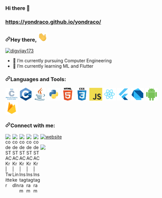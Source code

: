 ### Hi there 👋
### https://yondraco.github.io/yondraco/
<!--
**YonDraco/yondraco** is a ✨ _special_ ✨ repository because its `README.md` (this file) appears on your GitHub profile.

Here are some ideas to get you started:

- 🔭 I’m currently working on ...
- 🌱 I’m currently learning ...
- 👯 I’m looking to collaborate on ...
- 🤔 I’m looking for help with ...
- 💬 Ask me about ...
- 📫 How to reach me: ...
- 😄 Pronouns: ...
- ⚡ Fun fact: ...
-->
<article class="markdown-body entry-content container-lg f5" itemprop="text">
        <h3><a id="user-content-hey-there-" class="anchor" aria-hidden="true" href="#hey-there-"><svg
                    class="octicon octicon-link" viewBox="0 0 16 16" version="1.1" width="16" height="16"
                    aria-hidden="true">
                    <path fill-rule="evenodd"
                        d="M7.775 3.275a.75.75 0 001.06 1.06l1.25-1.25a2 2 0 112.83 2.83l-2.5 2.5a2 2 0 01-2.83 0 .75.75 0 00-1.06 1.06 3.5 3.5 0 004.95 0l2.5-2.5a3.5 3.5 0 00-4.95-4.95l-1.25 1.25zm-4.69 9.64a2 2 0 010-2.83l2.5-2.5a2 2 0 012.83 0 .75.75 0 001.06-1.06 3.5 3.5 0 00-4.95 0l-2.5 2.5a3.5 3.5 0 004.95 4.95l1.25-1.25a.75.75 0 00-1.06-1.06l-1.25 1.25a2 2 0 01-2.83 0z">
                    </path>
                </svg></a>Hey there, <a target="_blank" rel="noopener noreferrer"
                href="https://raw.githubusercontent.com/ABSphreak/ABSphreak/master/gifs/Hi.gif"><img
                    src="https://raw.githubusercontent.com/ABSphreak/ABSphreak/master/gifs/Hi.gif" width="30px"
                    style="max-width:100%;"></a></h3>
        <p align="left"> <a target="_blank" rel="noopener noreferrer"
                href="https://camo.githubusercontent.com/e5a2f7ed98b4d6f48c569e215792184f976a742c/68747470733a2f2f6b6f6d617265762e636f6d2f67687076632f3f757365726e616d653d64696776696a6179313733266c6162656c3d566965777326636f6c6f723d626c7565267374796c653d706c6173746963"><img
                    src="https://camo.githubusercontent.com/e5a2f7ed98b4d6f48c569e215792184f976a742c/68747470733a2f2f6b6f6d617265762e636f6d2f67687076632f3f757365726e616d653d64696776696a6179313733266c6162656c3d566965777326636f6c6f723d626c7565267374796c653d706c6173746963"
                    alt="digvijay173"
                    data-canonical-src="https://komarev.com/ghpvc/?username=digvijay173&amp;label=Views&amp;color=blue&amp;style=plastic"
                    style="max-width:100%;"></a> </p>
        <ul>
            <li>
                <g-emoji class="g-emoji" alias="telescope"
                    fallback-src="https://github.githubassets.com/images/icons/emoji/unicode/1f52d.png">🔭</g-emoji> I’m
                currently pursuing Computer Engineering
            </li>
            <li>
                <g-emoji class="g-emoji" alias="seedling"
                    fallback-src="https://github.githubassets.com/images/icons/emoji/unicode/1f331.png">🌱</g-emoji> I’m
                currently learning ML and Flutter
            </li>
        </ul>
        <h3><a id="user-content-languages-and-tools" class="anchor" aria-hidden="true" href="#languages-and-tools"><svg
                    class="octicon octicon-link" viewBox="0 0 16 16" version="1.1" width="16" height="16"
                    aria-hidden="true">
                    <path fill-rule="evenodd"
                        d="M7.775 3.275a.75.75 0 001.06 1.06l1.25-1.25a2 2 0 112.83 2.83l-2.5 2.5a2 2 0 01-2.83 0 .75.75 0 00-1.06 1.06 3.5 3.5 0 004.95 0l2.5-2.5a3.5 3.5 0 00-4.95-4.95l-1.25 1.25zm-4.69 9.64a2 2 0 010-2.83l2.5-2.5a2 2 0 012.83 0 .75.75 0 001.06-1.06 3.5 3.5 0 00-4.95 0l-2.5 2.5a3.5 3.5 0 004.95 4.95l1.25-1.25a.75.75 0 00-1.06-1.06l-1.25 1.25a2 2 0 01-2.83 0z">
                    </path>
                </svg></a>Languages and Tools:</h3>
        <p><code><a target="_blank" rel="noopener noreferrer" href="https://raw.githubusercontent.com/github/explore/80688e429a7d4ef2fca1e82350fe8e3517d3494d/topics/c/c.png"><img height="40" src="https://raw.githubusercontent.com/github/explore/80688e429a7d4ef2fca1e82350fe8e3517d3494d/topics/c/c.png" style="max-width:100%;"></a></code>
            <code><a target="_blank" rel="noopener noreferrer" href="https://raw.githubusercontent.com/github/explore/80688e429a7d4ef2fca1e82350fe8e3517d3494d/topics/cpp/cpp.png"><img height="40" src="https://raw.githubusercontent.com/github/explore/80688e429a7d4ef2fca1e82350fe8e3517d3494d/topics/cpp/cpp.png" style="max-width:100%;"></a></code>
            <code><a target="_blank" rel="noopener noreferrer" href="https://raw.githubusercontent.com/github/explore/80688e429a7d4ef2fca1e82350fe8e3517d3494d/topics/java/java.png"><img height="40" src="https://raw.githubusercontent.com/github/explore/80688e429a7d4ef2fca1e82350fe8e3517d3494d/topics/java/java.png" style="max-width:100%;"></a></code>
            <code><a target="_blank" rel="noopener noreferrer" href="https://raw.githubusercontent.com/github/explore/80688e429a7d4ef2fca1e82350fe8e3517d3494d/topics/python/python.png"><img height="40" src="https://raw.githubusercontent.com/github/explore/80688e429a7d4ef2fca1e82350fe8e3517d3494d/topics/python/python.png" style="max-width:100%;"></a></code>
            <code><a target="_blank" rel="noopener noreferrer" href="https://raw.githubusercontent.com/github/explore/80688e429a7d4ef2fca1e82350fe8e3517d3494d/topics/html/html.png"><img height="40" src="https://raw.githubusercontent.com/github/explore/80688e429a7d4ef2fca1e82350fe8e3517d3494d/topics/html/html.png" style="max-width:100%;"></a></code>
            <code><a target="_blank" rel="noopener noreferrer" href="https://raw.githubusercontent.com/github/explore/80688e429a7d4ef2fca1e82350fe8e3517d3494d/topics/css/css.png"><img height="40" src="https://raw.githubusercontent.com/github/explore/80688e429a7d4ef2fca1e82350fe8e3517d3494d/topics/css/css.png" style="max-width:100%;"></a></code>
            <code><a target="_blank" rel="noopener noreferrer" href="https://raw.githubusercontent.com/github/explore/80688e429a7d4ef2fca1e82350fe8e3517d3494d/topics/javascript/javascript.png"><img height="40" src="https://raw.githubusercontent.com/github/explore/80688e429a7d4ef2fca1e82350fe8e3517d3494d/topics/javascript/javascript.png" style="max-width:100%;"></a></code>
            <code><a target="_blank" rel="noopener noreferrer" href="https://raw.githubusercontent.com/github/explore/80688e429a7d4ef2fca1e82350fe8e3517d3494d/topics/react/react.png"><img height="40" src="https://raw.githubusercontent.com/github/explore/80688e429a7d4ef2fca1e82350fe8e3517d3494d/topics/react/react.png" style="max-width:100%;"></a></code>
            <code><a target="_blank" rel="noopener noreferrer" href="https://raw.githubusercontent.com/github/explore/80688e429a7d4ef2fca1e82350fe8e3517d3494d/topics/flutter/flutter.png"><img height="40" src="https://raw.githubusercontent.com/github/explore/80688e429a7d4ef2fca1e82350fe8e3517d3494d/topics/flutter/flutter.png" style="max-width:100%;"></a></code>
            <code><a target="_blank" rel="noopener noreferrer" href="https://raw.githubusercontent.com/github/explore/80688e429a7d4ef2fca1e82350fe8e3517d3494d/topics/dart/dart.png"><img height="40" src="https://raw.githubusercontent.com/github/explore/80688e429a7d4ef2fca1e82350fe8e3517d3494d/topics/dart/dart.png" style="max-width:100%;"></a></code>
            <code><a target="_blank" rel="noopener noreferrer" href="https://raw.githubusercontent.com/github/explore/80688e429a7d4ef2fca1e82350fe8e3517d3494d/topics/android/android.png"><img height="40" src="https://raw.githubusercontent.com/github/explore/80688e429a7d4ef2fca1e82350fe8e3517d3494d/topics/android/android.png" style="max-width:100%;"></a></code>
            <code><a target="_blank" rel="noopener noreferrer" href="https://raw.githubusercontent.com/github/explore/80688e429a7d4ef2fca1e82350fe8e3517d3494d/topics/firebase/firebase.png"><img height="40" src="https://raw.githubusercontent.com/github/explore/80688e429a7d4ef2fca1e82350fe8e3517d3494d/topics/firebase/firebase.png" style="max-width:100%;"></a></code>
        </p>
        <h3><a id="user-content-connect-with-me" class="anchor" aria-hidden="true" href="#connect-with-me"><svg
                    class="octicon octicon-link" viewBox="0 0 16 16" version="1.1" width="16" height="16"
                    aria-hidden="true">
                    <path fill-rule="evenodd"
                        d="M7.775 3.275a.75.75 0 001.06 1.06l1.25-1.25a2 2 0 112.83 2.83l-2.5 2.5a2 2 0 01-2.83 0 .75.75 0 00-1.06 1.06 3.5 3.5 0 004.95 0l2.5-2.5a3.5 3.5 0 00-4.95-4.95l-1.25 1.25zm-4.69 9.64a2 2 0 010-2.83l2.5-2.5a2 2 0 012.83 0 .75.75 0 001.06-1.06 3.5 3.5 0 00-4.95 0l-2.5 2.5a3.5 3.5 0 004.95 4.95l1.25-1.25a.75.75 0 00-1.06-1.06l-1.25 1.25a2 2 0 01-2.83 0z">
                    </path>
                </svg></a>Connect with me:</h3>
        <p><a href="https://twitter.com/djaypawar173" rel="nofollow"><img align="left" alt="codeSTACKr | Twitter"
                    width="22px"
                    src="https://camo.githubusercontent.com/eacc870029bca30353239d9d629076ba4c18de75/68747470733a2f2f63646e2e6a7364656c6976722e6e65742f6e706d2f73696d706c652d69636f6e734076332f69636f6e732f747769747465722e737667"
                    data-canonical-src="https://cdn.jsdelivr.net/npm/simple-icons@v3/icons/twitter.svg"
                    style="max-width:100%;"></a>
            <a href="https://www.linkedin.com/in/digvijay-pawar-7892bb171/" rel="nofollow"><img align="left"
                    alt="codeSTACKr | LinkedIn" width="22px"
                    src="https://camo.githubusercontent.com/b65faae8871ebbdb99790f2644ea7f3c89800b0c/68747470733a2f2f63646e2e6a7364656c6976722e6e65742f6e706d2f73696d706c652d69636f6e734076332f69636f6e732f6c696e6b6564696e2e737667"
                    data-canonical-src="https://cdn.jsdelivr.net/npm/simple-icons@v3/icons/linkedin.svg"
                    style="max-width:100%;"></a>
            <a href="https://medium.com/@djaypawar17" rel="nofollow"><img align="left" alt="codeSTACKr | Instagram"
                    width="22px"
                    src="https://camo.githubusercontent.com/0c092c93df4156906b4eeb866d79fdb22f366611/68747470733a2f2f63646e2e6a7364656c6976722e6e65742f6e706d2f73696d706c652d69636f6e7340332e362e302f69636f6e732f6d656469756d2e737667"
                    data-canonical-src="https://cdn.jsdelivr.net/npm/simple-icons@3.6.0/icons/medium.svg"
                    style="max-width:100%;"></a>
            <a href="https://www.instagram.com/digvijay_173/" rel="nofollow"><img align="left"
                    alt="codeSTACKr | Instagram" width="22px"
                    src="https://camo.githubusercontent.com/8ea1156d8ac160172cbef7a54a19bad16a73ebe4/68747470733a2f2f63646e2e6a7364656c6976722e6e65742f6e706d2f73696d706c652d69636f6e734076332f69636f6e732f696e7374616772616d2e737667"
                    data-canonical-src="https://cdn.jsdelivr.net/npm/simple-icons@v3/icons/instagram.svg"
                    style="max-width:100%;"></a>
            <a href="https://www.facebook.com/digvijay.pawar1317/" rel="nofollow"><img align="left"
                    alt="codeSTACKr | Instagram" width="22px"
                    src="https://camo.githubusercontent.com/cf4f8d2d15be36d8d350ce33929ef131091abc78/68747470733a2f2f63646e2e6a7364656c6976722e6e65742f6e706d2f73696d706c652d69636f6e734076332f69636f6e732f66616365626f6f6b2e737667"
                    data-canonical-src="https://cdn.jsdelivr.net/npm/simple-icons@v3/icons/facebook.svg"
                    style="max-width:100%;"></a>
            <a href="https://digvijay173.github.io/#/" rel="nofollow"><img
                    src="https://camo.githubusercontent.com/bbd51273f14c2ecd5bb0b7b1f7e0f93cae11f538/68747470733a2f2f696d672e736869656c64732e696f2f62616467652f506f7274666f6c696f576562736974652d64696776696a61795f70617761722d3236343866663f7374796c653d666c61742d737175617265266c6f676f3d676f6f676c652d6368726f6d65"
                    alt="website"
                    data-canonical-src="https://img.shields.io/badge/PortfolioWebsite-digvijay_pawar-2648ff?style=flat-square&amp;logo=google-chrome"
                    style="max-width:100%;"></a>
            <br></p>
        <a href="https://github.com/yondraco">
            <img align="center"
                src="https://camo.githubusercontent.com/f2eef961677bad4886f74a65a2a9b3380c694d9f/68747470733a2f2f6769746875622d726561646d652d73746174732e76657263656c2e6170702f6170692f746f702d6c616e67732f3f757365726e616d653d64696776696a6179313733267468656d653d746f6b796f6e69676874266c61796f75743d636f6d7061637426"
                data-canonical-src="https://github-readme-stats.vercel.app/api/top-langs/?username=digvijay173&amp;theme=tokyonight&amp;layout=compact&amp;"
                style="max-width:100%;">
        </a>
    </article>
